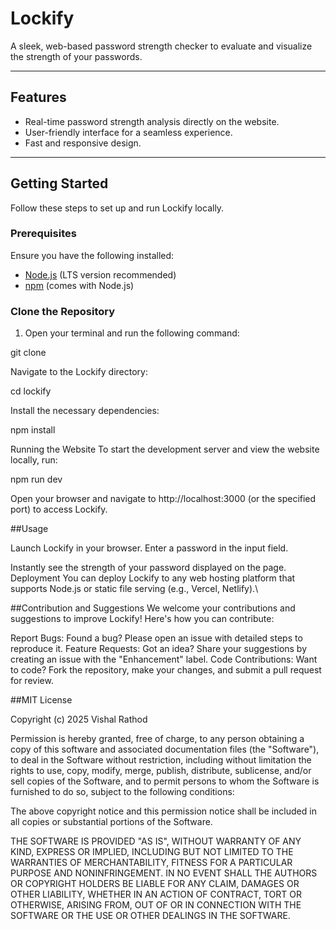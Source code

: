 # Lockify

A sleek, web-based password strength checker to evaluate and visualize the strength of your passwords.

---

## Features

- Real-time password strength analysis directly on the website.
- User-friendly interface for a seamless experience.
- Fast and responsive design.

---

## Getting Started

Follow these steps to set up and run Lockify locally.

### Prerequisites

Ensure you have the following installed:
- [Node.js](https://nodejs.org) (LTS version recommended)
- [npm](https://www.npmjs.com/) (comes with Node.js)


### Clone the Repository

1. Open your terminal and run the following command:


git clone [<repository-url>](https://github.com/vishal-rathod-1/Lockify.io)
   
Navigate to the Lockify directory:


cd lockify

Install the necessary dependencies:

npm install


Running the Website
To start the development server and view the website locally, run:


npm run dev

Open your browser and navigate to http://localhost:3000 (or the specified port) to access Lockify.

##Usage

Launch Lockify in your browser.
Enter a password in the input field.

Instantly see the strength of your password displayed on the page.
Deployment
You can deploy Lockify to any web hosting platform that supports Node.js or static file serving (e.g., Vercel, Netlify).\



##Contribution and Suggestions
We welcome your contributions and suggestions to improve Lockify! Here's how you can contribute:

Report Bugs: Found a bug? Please open an issue with detailed steps to reproduce it.
Feature Requests: Got an idea? Share your suggestions by creating an issue with the "Enhancement" label.
Code Contributions: Want to code? Fork the repository, make your changes, and submit a pull request for review.

##MIT License

Copyright (c) 2025 Vishal Rathod

Permission is hereby granted, free of charge, to any person obtaining a copy
of this software and associated documentation files (the "Software"), to deal
in the Software without restriction, including without limitation the rights
to use, copy, modify, merge, publish, distribute, sublicense, and/or sell
copies of the Software, and to permit persons to whom the Software is
furnished to do so, subject to the following conditions:

The above copyright notice and this permission notice shall be included in all
copies or substantial portions of the Software.

THE SOFTWARE IS PROVIDED "AS IS", WITHOUT WARRANTY OF ANY KIND, EXPRESS OR
IMPLIED, INCLUDING BUT NOT LIMITED TO THE WARRANTIES OF MERCHANTABILITY,
FITNESS FOR A PARTICULAR PURPOSE AND NONINFRINGEMENT. IN NO EVENT SHALL THE
AUTHORS OR COPYRIGHT HOLDERS BE LIABLE FOR ANY CLAIM, DAMAGES OR OTHER
LIABILITY, WHETHER IN AN ACTION OF CONTRACT, TORT OR OTHERWISE, ARISING FROM,
OUT OF OR IN CONNECTION WITH THE SOFTWARE OR THE USE OR OTHER DEALINGS IN THE
SOFTWARE.








